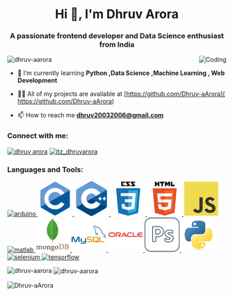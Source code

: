 <h1 align="center">Hi 👋, I'm Dhruv Arora</h1>
<h3 align="center">A passionate frontend developer and Data Science enthusiast from India</h3>
<img align="right" alt="Coding" widt="10px" margin-left="100px" src="https://encrypted-tbn0.gstatic.com/images?q=tbn:ANd9GcQlEp_KNqAkrlJLyNebiVISdY3ejFuC3Wct5g&s">
<p align="left"> <img src="https://komarev.com/ghpvc/?username=dhruv-aarora&label=Profile%20views&color=0e75b6&style=flat" alt="dhruv-aarora" /> </p>

- 🌱 I’m currently learning **Python ,Data Science ,Machine Learning , Web Development**

- 👨‍💻 All of my projects are available at [https://github.com/Dhruv-aArora]( https://github.com/Dhruv-aArora)

- 📫 How to reach me **dhruv20032006@gmail.com**

<h3 align="left">Connect with me:</h3>
<p align="left">
<a href="https://linkedin.com/in/dhruv arora" target="blank"><img align="center" src="https://raw.githubusercontent.com/rahuldkjain/github-profile-readme-generator/master/src/images/icons/Social/linked-in-alt.svg" alt="dhruv arora" height="30" width="80" /></a>
<a href="https://instagram.com/itz_dhruvarora" target="blank"><img align="center" src="https://raw.githubusercontent.com/rahuldkjain/github-profile-readme-generator/master/src/images/icons/Social/instagram.svg" alt="itz_dhruvarora" height="30" width="40" /></a>
</p>

<h3 align="left">Languages and Tools:</h3>
<p align="left"> <a href="https://www.arduino.cc/" target="_blank" rel="noreferrer"> <img src="https://cdn.worldvectorlogo.com/logos/arduino-1.svg" alt="arduino" width="50" height="80"/> </a> <a href="https://www.cprogramming.com/" target="_blank" rel="noreferrer"> <img src="https://raw.githubusercontent.com/devicons/devicon/master/icons/c/c-original.svg" alt="c" width="80" height="80"/> </a> <a href="https://www.w3schools.com/cpp/" target="_blank" rel="noreferrer"> <img src="https://raw.githubusercontent.com/devicons/devicon/master/icons/cplusplus/cplusplus-original.svg" alt="cplusplus" width="80" height="80"/> </a> <a href="https://www.w3schools.com/css/" target="_blank" rel="noreferrer"> <img src="https://raw.githubusercontent.com/devicons/devicon/master/icons/css3/css3-original-wordmark.svg" alt="css3" width="80" height="80"/> </a> <a href="https://www.w3.org/html/" target="_blank" rel="noreferrer"> <img src="https://raw.githubusercontent.com/devicons/devicon/master/icons/html5/html5-original-wordmark.svg" alt="html5" width="80" height="80"/> </a> <a href="https://developer.mozilla.org/en-US/docs/Web/JavaScript" target="_blank" rel="noreferrer"> <img src="https://raw.githubusercontent.com/devicons/devicon/master/icons/javascript/javascript-original.svg" alt="javascript" width="80" height="80"/> </a> <a href="https://www.mathworks.com/" target="_blank" rel="noreferrer"> <img src="https://upload.wikimedia.org/wikipedia/commons/2/21/Matlab_Logo.png" alt="matlab" width="80" height="80"/> </a> <a href="https://www.mongodb.com/" target="_blank" rel="noreferrer"> <img src="https://raw.githubusercontent.com/devicons/devicon/master/icons/mongodb/mongodb-original-wordmark.svg" alt="mongodb" width="80" height="80"/> </a> <a href="https://www.mysql.com/" target="_blank" rel="noreferrer"> <img src="https://raw.githubusercontent.com/devicons/devicon/master/icons/mysql/mysql-original-wordmark.svg" alt="mysql" width="80" height="80"/> </a> <a href="https://www.oracle.com/" target="_blank" rel="noreferrer"> <img src="https://raw.githubusercontent.com/devicons/devicon/master/icons/oracle/oracle-original.svg" alt="oracle" width="80" height="80"/> </a> <a href="https://www.photoshop.com/en" target="_blank" rel="noreferrer"> <img src="https://raw.githubusercontent.com/devicons/devicon/master/icons/photoshop/photoshop-line.svg" alt="photoshop" width="80" height="80"/> </a> <a href="https://www.python.org" target="_blank" rel="noreferrer"> <img src="https://raw.githubusercontent.com/devicons/devicon/master/icons/python/python-original.svg" alt="python" width="80" height="80"/> </a> <a href="https://www.selenium.dev" target="_blank" rel="noreferrer"> <img src="https://raw.githubusercontent.com/detain/svg-logos/780f25886640cef088af994181646db2f6b1a3f8/svg/selenium-logo.svg" alt="selenium" width="80" height="80"/> </a> <a href="https://www.tensorflow.org" target="_blank" rel="noreferrer"> <img src="https://www.vectorlogo.zone/logos/tensorflow/tensorflow-icon.svg" alt="tensorflow" width="80" height="80"/> </a> </p>

<p><img align="left" src="https://github-readme-stats.vercel.app/api/top-langs?username=dhruv-aarora&show_icons=true&locale=en&layout=compact" alt="dhruv-aarora" /></p>

<p>&nbsp;<img align="center" src="https://github-readme-stats.vercel.app/api?username=dhruv-aarora&show_icons=true&locale=en" alt="dhruv-aarora" /></p>

<p><img align="center" src="https://github-readme-streak-stats.herokuapp.com/?user=dhruv-aarora&" alt="Dhruv-aArora" /></p>
